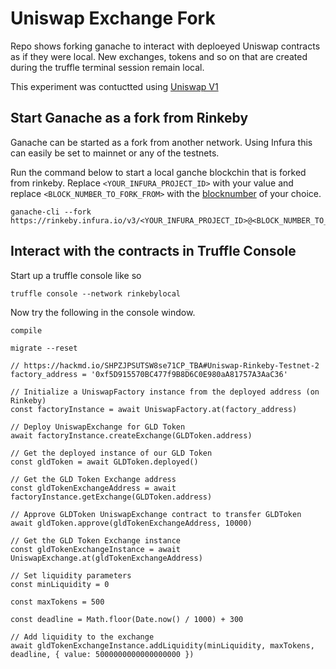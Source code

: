 # Uniswap Exchange Fork

Repo shows forking ganache to interact with deploeyed Uniswap contracts as if they were local. New exchanges, tokens and so on that are created during the truffle terminal session remain local.

This experiment was contuctted using [Uniswap V1](https://uniswap.org/docs/v1)

## Start Ganache as a fork from Rinkeby

Ganache can be started as a fork from another network. Using Infura this can easily be set to mainnet or any of the testnets.

Run the command below to start a local ganche blockchin that is forked from rinkeby. Replace `<YOUR_INFURA_PROJECT_ID>` with your value and replace `<BLOCK_NUMBER_TO_FORK_FROM>` with the [blocknumber](https://rinkeby.etherscan.io/tx/0x24eac955e39f96d5abc2b42cdd2bdcef193ecc4718469d856ca6bb9906330a47) of your choice.

```
ganache-cli --fork https://rinkeby.infura.io/v3/<YOUR_INFURA_PROJECT_ID>@<BLOCK_NUMBER_TO_FORK_FROM>
```

## Interact with the contracts in Truffle Console

Start up a truffle console like so

```
truffle console --network rinkebylocal
```

Now try the following in the console window.

```
compile

migrate --reset

// https://hackmd.io/SHPZJPSUTSW8se71CP_TBA#Uniswap-Rinkeby-Testnet-2
factory_address = '0xf5D915570BC477f9B8D6C0E980aA81757A3AaC36'

// Initialize a UniswapFactory instance from the deployed address (on Rinkeby)
const factoryInstance = await UniswapFactory.at(factory_address)

// Deploy UniswapExchange for GLD Token
await factoryInstance.createExchange(GLDToken.address)

// Get the deployed instance of our GLD Token
const gldToken = await GLDToken.deployed()

// Get the GLD Token Exchange address
const gldTokenExchangeAddress = await factoryInstance.getExchange(GLDToken.address)

// Approve GLDToken UniswapExchange contract to transfer GLDToken
await gldToken.approve(gldTokenExchangeAddress, 10000)

// Get the GLD Token Exchange instance
const gldTokenExchangeInstance = await UniswapExchange.at(gldTokenExchangeAddress)

// Set liquidity parameters
const minLiquidity = 0

const maxTokens = 500

const deadline = Math.floor(Date.now() / 1000) + 300

// Add liquidity to the exchange
await gldTokenExchangeInstance.addLiquidity(minLiquidity, maxTokens, deadline, { value: 5000000000000000000 })
```